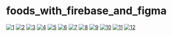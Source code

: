 # foods_with_firebase_and_figma
<a href="https://ibb.co/KF44fFG"><img src="https://i.ibb.co/KF44fFG/1.jpg" alt="1" border="0"></a>
<a href="https://ibb.co/XygmK13"><img src="https://i.ibb.co/XygmK13/2.jpg" alt="2" border="0"></a>
<a href="https://ibb.co/tZY8Nzh"><img src="https://i.ibb.co/tZY8Nzh/3.jpg" alt="3" border="0"></a>
<a href="https://ibb.co/kSkfNMm"><img src="https://i.ibb.co/kSkfNMm/4.jpg" alt="4" border="0"></a>
<a href="https://ibb.co/xHr5RJ9"><img src="https://i.ibb.co/xHr5RJ9/5.jpg" alt="5" border="0"></a>
<a href="https://ibb.co/NmnTZNc"><img src="https://i.ibb.co/NmnTZNc/6.jpg" alt="6" border="0"></a>
<a href="https://ibb.co/JHzFRNs"><img src="https://i.ibb.co/JHzFRNs/7.jpg" alt="7" border="0"></a>
<a href="https://ibb.co/2gwtvWn"><img src="https://i.ibb.co/2gwtvWn/8.jpg" alt="8" border="0"></a>
<a href="https://ibb.co/BrR5gS9"><img src="https://i.ibb.co/BrR5gS9/9.jpg" alt="9" border="0"></a>
<a href="https://ibb.co/FWjFBq2"><img src="https://i.ibb.co/FWjFBq2/10.jpg" alt="10" border="0"></a>
<a href="https://ibb.co/y8BrKpJ"><img src="https://i.ibb.co/y8BrKpJ/11.jpg" alt="11" border="0"></a>
<a href="https://ibb.co/8bDXpCV"><img src="https://i.ibb.co/8bDXpCV/12.jpg" alt="12" border="0"></a>
